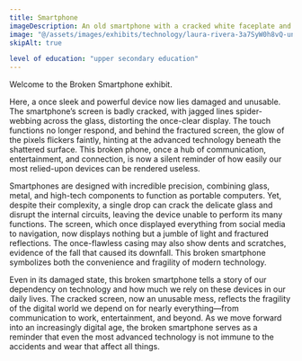 ```yaml
---
title: Smartphone
imageDescription: An old smartphone with a cracked white faceplate and shattered screen.
image: "@/assets/images/exhibits/technology/laura-rivera-3a7SyW0h8vQ-unsplash.jpg"
skipAlt: true

level of education: "upper secondary education"
---
```


Welcome to the Broken Smartphone exhibit. 

Here, a once sleek and powerful device now lies damaged and unusable. The smartphone’s screen is badly cracked, with jagged lines spider-webbing across the glass, distorting the once-clear display. The touch functions no longer respond, and behind the fractured screen, the glow of the pixels flickers faintly, hinting at the advanced technology beneath the shattered surface. This broken phone, once a hub of communication, entertainment, and connection, is now a silent reminder of how easily our most relied-upon devices can be rendered useless.

Smartphones are designed with incredible precision, combining glass, metal, and high-tech components to function as portable computers. Yet, despite their complexity, a single drop can crack the delicate glass and disrupt the internal circuits, leaving the device unable to perform its many functions. The screen, which once displayed everything from social media to navigation, now displays nothing but a jumble of light and fractured reflections. The once-flawless casing may also show dents and scratches, evidence of the fall that caused its downfall. This broken smartphone symbolizes both the convenience and fragility of modern technology.

Even in its damaged state, this broken smartphone tells a story of our dependency on technology and how much we rely on these devices in our daily lives. The cracked screen, now an unusable mess, reflects the fragility of the digital world we depend on for nearly everything—from communication to work, entertainment, and beyond. As we move forward into an increasingly digital age, the broken smartphone serves as a reminder that even the most advanced technology is not immune to the accidents and wear that affect all things.

